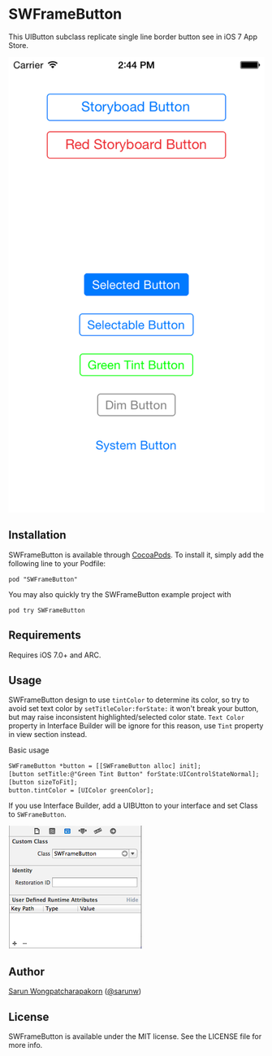# SWFrameButton

This UIButton subclass replicate single line border button see in iOS 7 App Store.

![Screenshot](/Documentation/Images/screenshot.png)

## Installation

SWFrameButton is available through [CocoaPods](http://cocoapods.org). To install
it, simply add the following line to your Podfile:

    pod "SWFrameButton"

You may also quickly try the SWFrameButton example project with

    pod try SWFrameButton

## Requirements

Requires iOS 7.0+ and ARC.

## Usage

SWFrameButton design to use `tintColor` to determine its color, so try to avoid set text color by `setTitleColor:forState:` it won't break your button, but may raise inconsistent highlighted/selected color state. `Text Color` property in Interface Builder will be ignore for this reason, use `Tint` property in view section instead.

Basic usage
```
SWFrameButton *button = [[SWFrameButton alloc] init];
[button setTitle:@"Green Tint Button" forState:UIControlStateNormal];
[button sizeToFit];
button.tintColor = [UIColor greenColor];
```

If you use Interface Builder, add a UIBUtton to your interface and set Class to `SWFrameButton`.

![Use with storyboard](/Documentation/Images/use-with-storyboard.png)

## Author

[Sarun Wongpatcharapakorn](https://github.com/sarunw) ([@sarunw](https://twitter.com/sarunw))

## License

SWFrameButton is available under the MIT license. See the LICENSE file for more info.
